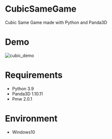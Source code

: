 # CubicSameGame
Cubic Same Game made with Python and Panda3D

# Demo

![cubic_demo](https://user-images.githubusercontent.com/48859041/177579045-baafa81f-a699-4fdf-8cf0-655bd631dad6.gif)

# Requirements
* Python 3.9
* Panda3D 1.10.11
* Pmw 2.0.1

# Environment
* Windows10
